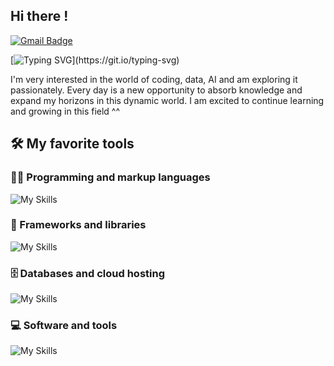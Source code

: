 ## Hi there !

[![Gmail Badge](https://img.shields.io/badge/-Gmail-c14438?style=flat-square&logo=Gmail&logoColor=white&link=mailto:denayativanie@gmail.com)](mailto:denayativanie@gmail.com)

[![Typing SVG](https://readme-typing-svg.herokuapp.com/?lines=I+am+Naya;Welcome+to+my+github+profile.)](https://git.io/typing-svg)

I'm very interested in the world of coding, data, AI and am exploring it passionately. Every day is a new opportunity to absorb knowledge and expand my horizons in this dynamic world. I am excited to continue learning and growing in this field ^^

## 🛠️ My favorite tools

### 👨‍💻 Programming and markup languages
![My Skills](https://skillicons.dev/icons?i=react,html,css,tailwind,python,nodejs,typescript,vite,js)
### 🧰 Frameworks and libraries
![My Skills](https://skillicons.dev/icons?i=react,bootstrap,docker,kubernetes,github,wordpress,laravel)
### 🗄️ Databases and cloud hosting
![My Skills](https://skillicons.dev/icons?i=aws,vercel,netlify,azure,postgres,mysql)
### 💻 Software and tools
![My Skills](https://skillicons.dev/icons?i=vscode,visualstudio,linux,codepen,figma,stackoverflow)

